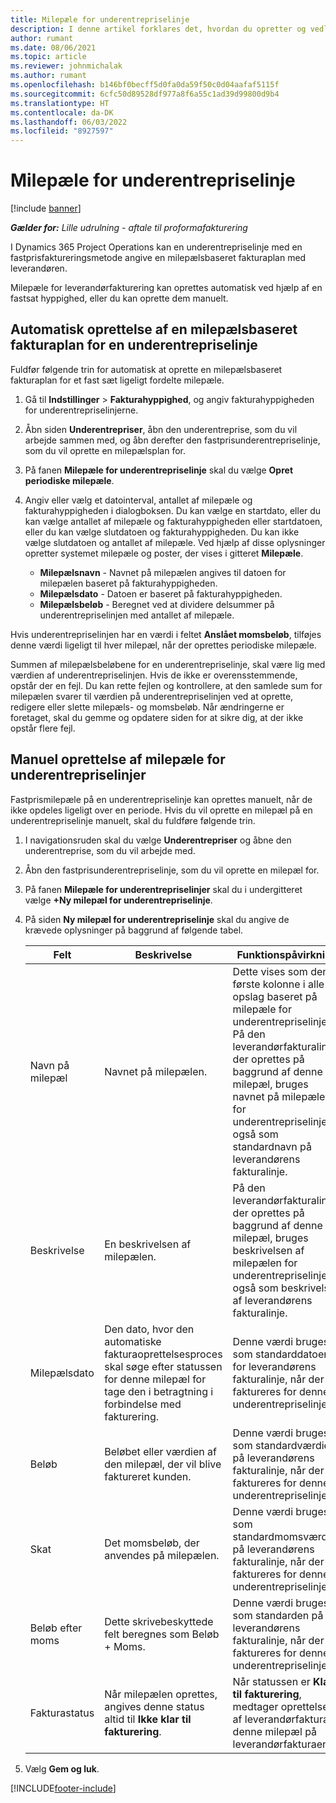 ```yaml
---
title: Milepæle for underentrepriselinje
description: I denne artikel forklares det, hvordan du opretter og vedligeholder en milepælsbaseret fakturaplan for en underleverandør.
author: rumant
ms.date: 08/06/2021
ms.topic: article
ms.reviewer: johnmichalak
ms.author: rumant
ms.openlocfilehash: b146bf0becff5d0fa0da59f50c0d04aafaf5115f
ms.sourcegitcommit: 6cfc50d89528df977a8f6a55c1ad39d99800d9b4
ms.translationtype: HT
ms.contentlocale: da-DK
ms.lasthandoff: 06/03/2022
ms.locfileid: "8927597"
---
```

# <a name="subcontract-line-milestones"></a>Milepæle for underentrepriselinje

[!include [banner](../../includes/dataverse-preview.md)]

_**Gælder for:** Lille udrulning - aftale til proformafakturering_

I Dynamics 365 Project Operations kan en underentrepriselinje med en fastprisfaktureringsmetode angive en milepælsbaseret fakturaplan med leverandøren.

Milepæle for leverandørfakturering kan oprettes automatisk ved hjælp af en fastsat hyppighed, eller du kan oprette dem manuelt.

## <a name="automatically-create-a-milestone-based-invoice-schedule-for-a-subcontract-line"></a>Automatisk oprettelse af en milepælsbaseret fakturaplan for en underentrepriselinje

Fuldfør følgende trin for automatisk at oprette en milepælsbaseret fakturaplan for et fast sæt ligeligt fordelte milepæle.

1. Gå til **Indstillinger** > **Fakturahyppighed**, og angiv fakturahyppigheden for underentrepriselinjerne.
2. Åbn siden **Underentrepriser**, åbn den underentreprise, som du vil arbejde sammen med, og åbn derefter den fastprisunderentrepriselinje, som du vil oprette en milepælsplan for.
3. På fanen **Milepæle for underentrepriselinje** skal du vælge **Opret periodiske milepæle**.
4. Angiv eller vælg et datointerval, antallet af milepæle og fakturahyppigheden i dialogboksen. Du kan vælge en startdato, eller du kan vælge antallet af milepæle og fakturahyppigheden eller startdatoen, eller du kan vælge slutdatoen og fakturahyppigheden. Du kan ikke vælge slutdatoen og antallet af milepæle.
Ved hjælp af disse oplysninger opretter systemet milepæle og poster, der vises i gitteret **Milepæle**.

   - **Milepælsnavn** - Navnet på milepælen angives til datoen for milepælen baseret på fakturahyppigheden.
   - **Milepælsdato** - Datoen er baseret på fakturahyppigheden.
   - **Milepælsbeløb** - Beregnet ved at dividere delsummer på underentrepriselinjen med antallet af milepæle.

Hvis underentrepriselinjen har en værdi i feltet **Anslået momsbeløb**, tilføjes denne værdi ligeligt til hver milepæl, når der oprettes periodiske milepæle.

Summen af milepælsbeløbene for en underentrepriselinje, skal være lig med værdien af underentrepriselinjen. Hvis de ikke er overensstemmende, opstår der en fejl. Du kan rette fejlen og kontrollere, at den samlede sum for milepælen svarer til værdien på underentrepriselinjen ved at oprette, redigere eller slette milepæls- og momsbeløb. Når ændringerne er foretaget, skal du gemme og opdatere siden for at sikre dig, at der ikke opstår flere fejl.

## <a name="manually-create-subcontract-line-milestones"></a>Manuel oprettelse af milepæle for underentrepriselinjer

Fastprismilepæle på en underentrepriselinje kan oprettes manuelt, når de ikke opdeles ligeligt over en periode. Hvis du vil oprette en milepæl på en underentrepriselinje manuelt, skal du fuldføre følgende trin.

1. I navigationsruden skal du vælge **Underentrepriser** og åbne den underentreprise, som du vil arbejde med.
2. Åbn den fastprisunderentrepriselinje, som du vil oprette en milepæl for.
3. På fanen **Milepæle for underentrepriselinjer** skal du i undergitteret vælge **+Ny milepæl for underentrepriselinje**.
4. På siden **Ny milepæl for underentrepriselinje** skal du angive de krævede oplysninger på baggrund af følgende tabel.

    | Felt | Beskrivelse |Funktionspåvirkning|
    | --- | --- |----------------------|
    | Navn på milepæl | Navnet på milepælen. |Dette vises som den første kolonne i alle opslag baseret på milepæle for underentrepriselinjer. På den leverandørfakturalinje, der oprettes på baggrund af denne milepæl, bruges navnet på milepælen for underentrepriselinjen også som standardnavn på leverandørens fakturalinje.|
    | Beskrivelse | En beskrivelsen af milepælen. |På den leverandørfakturalinje, der oprettes på baggrund af denne milepæl, bruges beskrivelsen af milepælen for underentrepriselinjen også som beskrivelsen af leverandørens fakturalinje.|
    | Milepælsdato | Den dato, hvor den automatiske fakturaoprettelsesproces skal søge efter statussen for denne milepæl for tage den i betragtning i forbindelse med fakturering.| Denne værdi bruges som standarddatoen for leverandørens fakturalinje, når der faktureres for denne underentrepriselinje. |
    | Beløb | Beløbet eller værdien af den milepæl, der vil blive faktureret kunden. |Denne værdi bruges som standardværdien på leverandørens fakturalinje, når der faktureres for denne underentrepriselinje. |
    | Skat | Det momsbeløb, der anvendes på milepælen.| Denne værdi bruges som standardmomsværdien på leverandørens fakturalinje, når der faktureres for denne underentrepriselinje. |
    | Beløb efter moms | Dette skrivebeskyttede felt beregnes som Beløb + Moms.|Denne værdi bruges som standarden på leverandørens fakturalinje, når der faktureres for denne underentrepriselinje. |
    | Fakturastatus | Når milepælen oprettes, angives denne status altid til **Ikke klar til fakturering**.|  Når statussen er **Klar til fakturering**, medtager oprettelsen af leverandørfakturaen denne milepæl på leverandørfakturaen. |

5. Vælg **Gem og luk**.


[!INCLUDE[footer-include](../../includes/footer-banner.md)]
